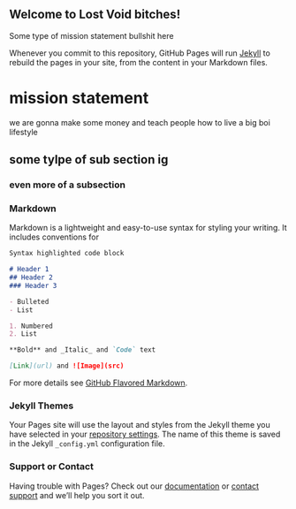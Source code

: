 ## Welcome to Lost Void bitches!

Some type of mission statement bullshit here

Whenever you commit to this repository, GitHub Pages will run [Jekyll](https://jekyllrb.com/) to rebuild the pages in your site, from the content in your Markdown files.


# mission statement
we are gonna make some money and teach people how to live a big boi lifestyle
## some tylpe of sub section ig
### even more of a subsection











### Markdown

Markdown is a lightweight and easy-to-use syntax for styling your writing. It includes conventions for

```markdown
Syntax highlighted code block

# Header 1
## Header 2
### Header 3

- Bulleted
- List

1. Numbered
2. List

**Bold** and _Italic_ and `Code` text

[Link](url) and ![Image](src)
```

For more details see [GitHub Flavored Markdown](https://guides.github.com/features/mastering-markdown/).

### Jekyll Themes

Your Pages site will use the layout and styles from the Jekyll theme you have selected in your [repository settings](https://github.com/tlaltoo1/Lostvoidproject/settings). The name of this theme is saved in the Jekyll `_config.yml` configuration file.

### Support or Contact

Having trouble with Pages? Check out our [documentation](https://help.github.com/categories/github-pages-basics/) or [contact support](https://github.com/contact) and we’ll help you sort it out.
